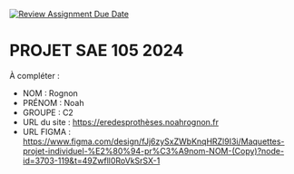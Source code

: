 [![Review Assignment Due Date](https://classroom.github.com/assets/deadline-readme-button-22041afd0340ce965d47ae6ef1cefeee28c7c493a6346c4f15d667ab976d596c.svg)](https://classroom.github.com/a/tqlspz30)
# PROJET SAE 105 2024

À compléter :

- NOM : Rognon
- PRÉNOM : Noah 
- GROUPE : C2
- URL du site : https://eredesprothèses.noahrognon.fr  
- URL FIGMA : https://www.figma.com/design/fJj6zySxZWbKnqHRZl9I3i/Maquettes-projet-individuel-%E2%80%94-pr%C3%A9nom-NOM-(Copy)?node-id=3703-119&t=49Zwfll0RoVkSrSX-1 
